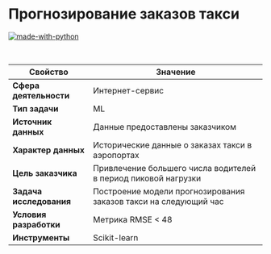 # Прогнозирование заказов такси

[![made-with-python](https://img.shields.io/badge/Made%20with-Python-1f425f.svg)](https://www.python.org/)

<br>

Свойство | Значение
-|-
**Сфера деятельности** | Интернет-сервис
**Тип задачи** | ML
**Источник данных** | Данные предоставлены заказчиком
**Характер данных** | Исторические данные о заказах такси в аэропортах
**Цель заказчика** | Привлечение большего числа водителей в период пиковой нагрузки
**Задача исследования** | Построение модели прогнозирования заказов такси на следующий час
**Условия разработки** | Метрика RMSE < 48
**Инструменты** | Scikit-learn